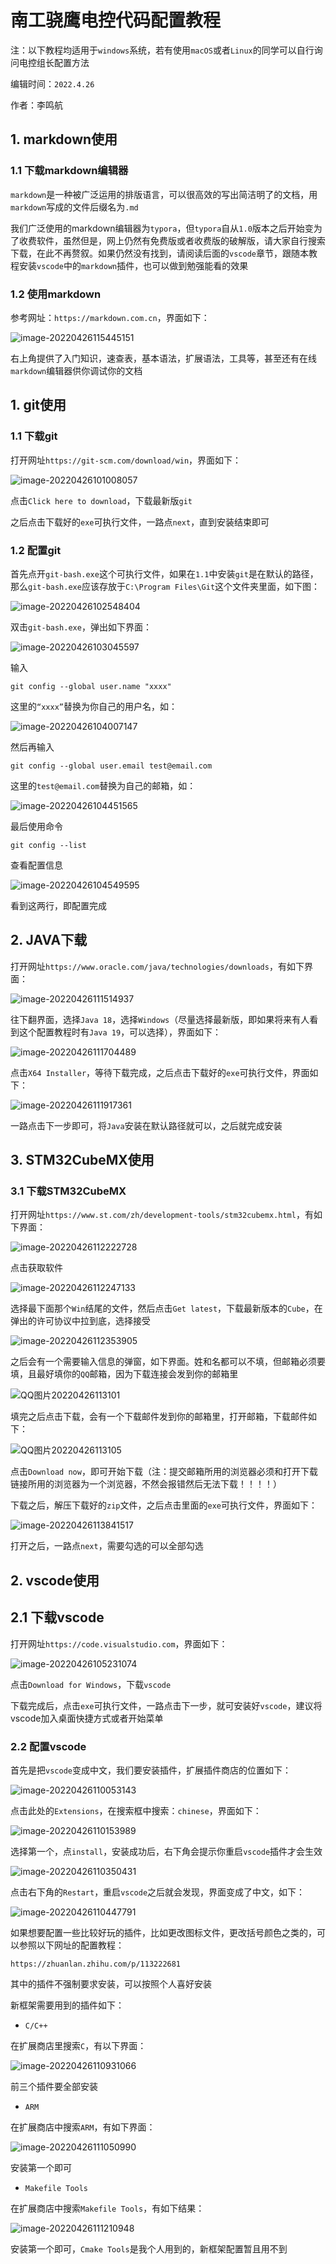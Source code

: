 # 南工骁鹰电控代码配置教程

注：以下教程均适用于`windows`系统，若有使用`macOS`或者`Linux`的同学可以自行询问电控组长配置方法

编辑时间：`2022.4.26`

作者：李鸣航

## 1. markdown使用

### 1.1 下载markdown编辑器

`markdown`是一种被广泛运用的排版语言，可以很高效的写出简洁明了的文档，用`markdown`写成的文件后缀名为`.md`

我们广泛使用的markdown编辑器为`typora`，但`typora`自从`1.0`版本之后开始变为了收费软件，虽然但是，网上仍然有免费版或者收费版的破解版，请大家自行搜索下载，在此不再赘叙。如果仍然没有找到，请阅读后面的`vscode`章节，跟随本教程安装`vscode`中的`markdown`插件，也可以做到勉强能看的效果

### 1.2 使用markdown

参考网址：`https://markdown.com.cn`，界面如下：

![image-20220426115445151](pic/image-20220426115445151.png)

右上角提供了入门知识，速查表，基本语法，扩展语法，工具等，甚至还有在线`markdown`编辑器供你调试你的文档

## 1. git使用

### 1.1 下载git

打开网址`https://git-scm.com/download/win`，界面如下：

![image-20220426101008057](pic/image-20220426101008057.png)

点击`Click here to download`，下载最新版`git`

之后点击下载好的`exe`可执行文件，一路点`next`，直到安装结束即可

### 1.2 配置git

首先点开`git-bash.exe`这个可执行文件，如果在`1.1`中安装`git`是在默认的路径，那么`git-bash.exe`应该存放于`C:\Program Files\Git`这个文件夹里面，如下图：

![image-20220426102548404](pic/image-20220426102548404.png)

双击`git-bash.exe`，弹出如下界面：

![image-20220426103045597](pic/image-20220426103045597.png)

输入

`git config --global user.name "xxxx" `

这里的`“xxxx”`替换为你自己的用户名，如：

![image-20220426104007147](pic/image-20220426104007147.png)

然后再输入

`git config --global user.email test@email.com`

这里的`test@email.com`替换为自己的邮箱，如：

![image-20220426104451565](pic/image-20220426104451565.png)

最后使用命令

`git config --list`

查看配置信息

![image-20220426104549595](pic/image-20220426104549595.png)

看到这两行，即配置完成

## 2. JAVA下载

打开网址`https://www.oracle.com/java/technologies/downloads`，有如下界面：

![image-20220426111514937](pic/image-20220426111514937.png)

往下翻界面，选择`Java 18`，选择`Windows`（尽量选择最新版，即如果将来有人看到这个配置教程时有`Java 19`，可以选择），界面如下：

![image-20220426111704489](pic/image-20220426111704489.png)

点击`X64 Installer`，等待下载完成，之后点击下载好的`exe`可执行文件，界面如下：

![image-20220426111917361](pic/image-20220426111917361.png)

一路点击下一步即可，将`Java`安装在默认路径就可以，之后就完成安装

## 3. STM32CubeMX使用

### 3.1 下载STM32CubeMX

打开网址`https://www.st.com/zh/development-tools/stm32cubemx.html`，有如下界面：

![image-20220426112222728](pic/image-20220426112222728.png)

点击获取软件

![image-20220426112247133](pic/image-20220426112247133.png)

选择最下面那个`Win`结尾的文件，然后点击`Get latest`，下载最新版本的`Cube`，在弹出的许可协议中拉到底，选择接受

![image-20220426112353905](pic/image-20220426112353905.png)

之后会有一个需要输入信息的弹窗，如下界面。姓和名都可以不填，但邮箱必须要填，且最好填你的`QQ`邮箱，因为下载连接会发到你的邮箱里

![QQ图片20220426113101](pic/QQ图片20220426113101.png)

填完之后点击下载，会有一个下载邮件发到你的邮箱里，打开邮箱，下载邮件如下：

![QQ图片20220426113105](pic/QQ图片20220426113105.png)

点击`Download now`，即可开始下载（注：提交邮箱所用的浏览器必须和打开下载链接所用的浏览器为一个浏览器，不然会报错然后无法下载！！！！）

下载之后，解压下载好的`zip`文件，之后点击里面的`exe`可执行文件，界面如下：

![image-20220426113841517](pic/image-20220426113841517.png)

打开之后，一路点`next`，需要勾选的可以全部勾选





## 2. vscode使用

## 2.1 下载vscode

打开网址`https://code.visualstudio.com`，界面如下：

![image-20220426105231074](pic/image-20220426105231074.png)

点击`Download for Windows`，下载`vscode`

下载完成后，点击`exe`可执行文件，一路点击下一步，就可安装好`vscode`，建议将vscode加入桌面快捷方式或者开始菜单

### 2.2 配置vscode

首先是把`vscode`变成中文，我们要安装插件，扩展插件商店的位置如下：

![image-20220426110053143](pic/image-20220426110053143.png)

点击此处的`Extensions`，在搜索框中搜索：`chinese`，界面如下：

![image-20220426110153989](pic/image-20220426110153989.png)

选择第一个，点`install`，安装成功后，右下角会提示你重启`vscode`插件才会生效

![image-20220426110350431](pic/image-20220426110350431.png)

点击右下角的`Restart`，重启`vscode`之后就会发现，界面变成了中文，如下：

![image-20220426110447791](pic/image-20220426110447791.png)

如果想要配置一些比较好玩的插件，比如更改图标文件，更改括号颜色之类的，可以参照以下网址的配置教程：

`https://zhuanlan.zhihu.com/p/113222681`

其中的插件不强制要求安装，可以按照个人喜好安装

新框架需要用到的插件如下：

-   `C/C++`

在扩展商店里搜索`C`，有以下界面：

![image-20220426110931066](pic/image-20220426110931066.png)

前三个插件要全部安装

-   `ARM`

在扩展商店中搜索`ARM`，有如下界面：

![image-20220426111050990](pic/image-20220426111050990.png)

安装第一个即可

-   `Makefile Tools`

在扩展商店中搜索`Makefile Tools`，有如下结果：

![image-20220426111210948](pic/image-20220426111210948.png)

安装第一个即可，`Cmake Tools`是我个人用到的，新框架配置暂且用不到

